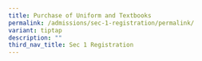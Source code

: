 ```yaml
---
title: Purchase of Uniform and Textbooks
permalink: /admissions/sec-1-registration/permalink/
variant: tiptap
description: ""
third_nav_title: Sec 1 Registration
---
```

